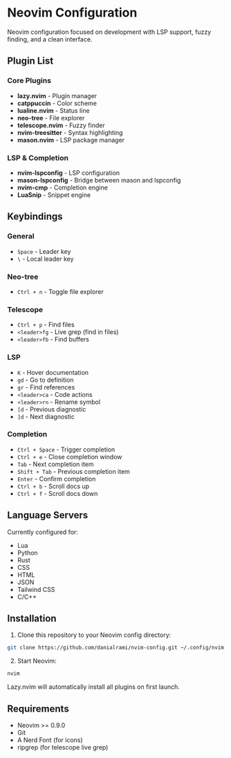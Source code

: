 # Neovim Configuration

Neovim configuration focused on development with LSP support, fuzzy finding, and a clean interface.

## Plugin List

### Core Plugins
- **lazy.nvim** - Plugin manager
- **catppuccin** - Color scheme
- **lualine.nvim** - Status line
- **neo-tree** - File explorer
- **telescope.nvim** - Fuzzy finder
- **nvim-treesitter** - Syntax highlighting
- **mason.nvim** - LSP package manager

### LSP & Completion
- **nvim-lspconfig** - LSP configuration
- **mason-lspconfig** - Bridge between mason and lspconfig
- **nvim-cmp** - Completion engine
- **LuaSnip** - Snippet engine

## Keybindings

### General
- `Space` - Leader key
- `\` - Local leader key

### Neo-tree
- `Ctrl + n` - Toggle file explorer

### Telescope
- `Ctrl + p` - Find files
- `<leader>fg` - Live grep (find in files)
- `<leader>fb` - Find buffers

### LSP
- `K` - Hover documentation
- `gd` - Go to definition
- `gr` - Find references
- `<leader>ca` - Code actions
- `<leader>rn` - Rename symbol
- `[d` - Previous diagnostic
- `]d` - Next diagnostic

### Completion
- `Ctrl + Space` - Trigger completion
- `Ctrl + e` - Close completion window
- `Tab` - Next completion item
- `Shift + Tab` - Previous completion item
- `Enter` - Confirm completion
- `Ctrl + b` - Scroll docs up
- `Ctrl + f` - Scroll docs down

## Language Servers

Currently configured for:
- Lua
- Python
- Rust
- CSS
- HTML
- JSON
- Tailwind CSS
- C/C++

## Installation

1. Clone this repository to your Neovim config directory:
```bash
git clone https://github.com/danialrami/nvim-config.git ~/.config/nvim
```

2. Start Neovim:
```bash
nvim
```

Lazy.nvim will automatically install all plugins on first launch.

## Requirements

- Neovim >= 0.9.0
- Git
- A Nerd Font (for icons)
- ripgrep (for telescope live grep)